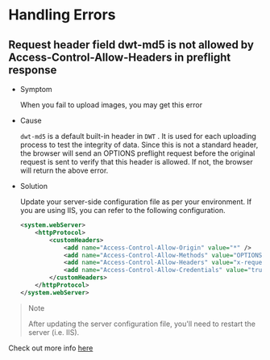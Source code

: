 # Handling Errors

## Request header field dwt-md5 is not allowed by Access-Control-Allow-Headers in preflight response

* Symptom

	When you fail to upload images, you may get this error

* Cause

	`dwt-md5` is a default built-in header in `DWT` . It is used for each uploading process to test the integrity of data. Since this is not a standard header, the browser will send an OPTIONS preflight request before the original request is sent to verify that this header is allowed. If not, the browser will return the above error.

* Solution

	Update your server-side configuration file as per your environment. If you are using IIS, you can refer to the following configuration.

	``` xml
	<system.webServer>
	    <httpProtocol>
	        <customHeaders>
	            <add name="Access-Control-Allow-Origin" value="*" />
	            <add name="Access-Control-Allow-Methods" value="OPTIONS, POST, GET, PUT" />
	            <add name="Access-Control-Allow-Headers" value="x-requested-with, dwt-md5" />
	            <add name="Access-Control-Allow-Credentials" value="true" />
	        </customHeaders>
	    </httpProtocol>
	</system.webServer>
	```

> Note
>  
> After updating the server configuration file, you'll need to restart the server (i.e. IIS).

Check out more info [here](https://fetch.spec.whatwg.org/#http-cors-protocol)